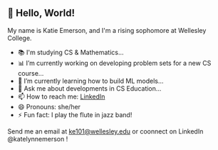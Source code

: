 ## 👋 Hello, World!
My name is Katie Emerson, and I'm a rising sophomore at Wellesley College.

- 📚 I'm studying CS & Mathematics...
- 📊 I’m currently working on developing problem sets for a new CS course...
- 🌱 I’m currently learning how to build ML models...
- 💬 Ask me about developments in CS Education...
- 📫 How to reach me: [LinkedIn](https://www.linkedin.com/in/katelynnemerson/)
- 😄 Pronouns: she/her
- ⚡ Fun fact: I play the flute in jazz band!

Send me an email at [ke101@wellesley.edu](mailto:ke101@wellesley.edu) or coonnect on LinkedIn @katelynnemerson !
